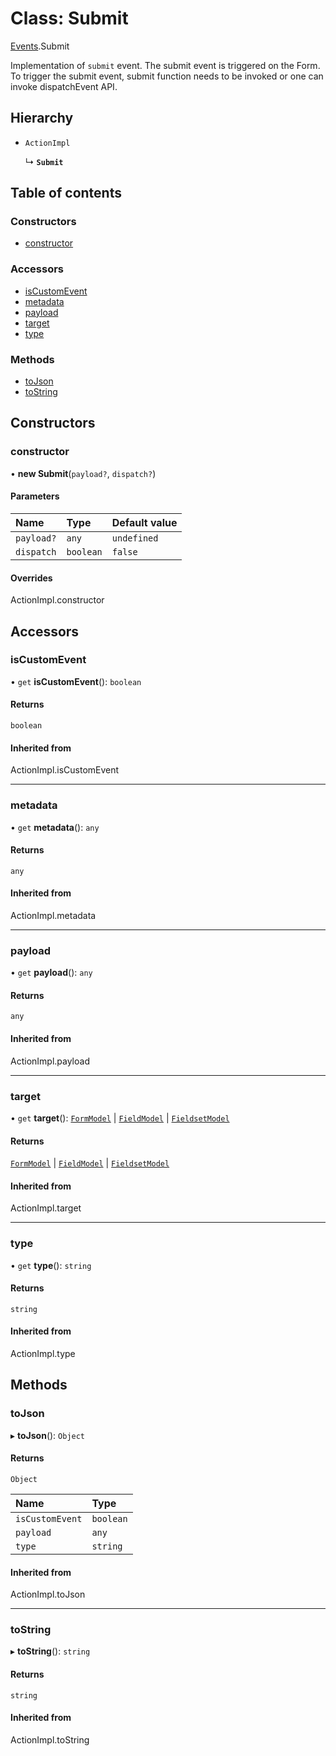 # Class: Submit

[Events](../modules/Events.md).Submit

Implementation of `submit` event. The submit event is triggered on the Form.
To trigger the submit event, submit function needs to be invoked or one can invoke dispatchEvent API.

## Hierarchy

- `ActionImpl`

  ↳ **`Submit`**

## Table of contents

### Constructors

- [constructor](Events.Submit.md#constructor)

### Accessors

- [isCustomEvent](Events.Submit.md#iscustomevent)
- [metadata](Events.Submit.md#metadata)
- [payload](Events.Submit.md#payload)
- [target](Events.Submit.md#target)
- [type](Events.Submit.md#type)

### Methods

- [toJson](Events.Submit.md#tojson)
- [toString](Events.Submit.md#tostring)

## Constructors

### constructor

• **new Submit**(`payload?`, `dispatch?`)

#### Parameters

| Name | Type | Default value |
| :------ | :------ | :------ |
| `payload?` | `any` | `undefined` |
| `dispatch` | `boolean` | `false` |

#### Overrides

ActionImpl.constructor

## Accessors

### isCustomEvent

• `get` **isCustomEvent**(): `boolean`

#### Returns

`boolean`

#### Inherited from

ActionImpl.isCustomEvent

___

### metadata

• `get` **metadata**(): `any`

#### Returns

`any`

#### Inherited from

ActionImpl.metadata

___

### payload

• `get` **payload**(): `any`

#### Returns

`any`

#### Inherited from

ActionImpl.payload

___

### target

• `get` **target**(): [`FormModel`](../interfaces/FormModel.FormModel-1.md) \| [`FieldModel`](../interfaces/FormModel.FieldModel.md) \| [`FieldsetModel`](../interfaces/FormModel.FieldsetModel.md)

#### Returns

[`FormModel`](../interfaces/FormModel.FormModel-1.md) \| [`FieldModel`](../interfaces/FormModel.FieldModel.md) \| [`FieldsetModel`](../interfaces/FormModel.FieldsetModel.md)

#### Inherited from

ActionImpl.target

___

### type

• `get` **type**(): `string`

#### Returns

`string`

#### Inherited from

ActionImpl.type

## Methods

### toJson

▸ **toJson**(): `Object`

#### Returns

`Object`

| Name | Type |
| :------ | :------ |
| `isCustomEvent` | `boolean` |
| `payload` | `any` |
| `type` | `string` |

#### Inherited from

ActionImpl.toJson

___

### toString

▸ **toString**(): `string`

#### Returns

`string`

#### Inherited from

ActionImpl.toString
